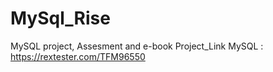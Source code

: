 # MySql_Rise
MySQL project, Assesment and e-book
Project_Link MySQL : https://rextester.com/TFM96550
